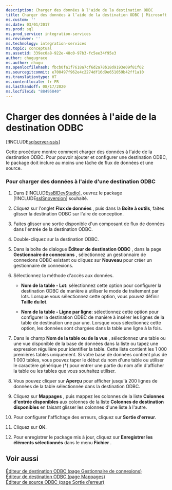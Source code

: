```yaml
---
description: Charger des données à l'aide de la destination ODBC
title: Charger des données à l’aide de la destination ODBC | Microsoft Docs
ms.custom: ''
ms.date: 03/01/2017
ms.prod: sql
ms.prod_service: integration-services
ms.reviewer: ''
ms.technology: integration-services
ms.topic: conceptual
ms.assetid: 339ec0a8-922e-48c0-97b3-fc5ee34f95e3
author: chugugrace
ms.author: chugu
ms.openlocfilehash: fbcb0fa1f7618a7cf6d2a78b18d9193e09f81f02
ms.sourcegitcommit: e700497f962e4c2274df16d9e651059b42ff1a10
ms.translationtype: HT
ms.contentlocale: fr-FR
ms.lasthandoff: 08/17/2020
ms.locfileid: "88495840"
---
```

# <a name="load-data-by-using-the-odbc-destination"></a>Charger des données à l'aide de la destination ODBC

[!INCLUDE[sqlserver-ssis](../../includes/applies-to-version/sqlserver-ssis.md)]


  Cette procédure montre comment charger des données à l'aide de la destination ODBC. Pour pouvoir ajouter et configurer une destination ODBC, le package doit inclure au moins une tâche de flux de données et une source.  
  
### <a name="to-load-data-using-an-odbc-destination"></a>Pour charger des données à l'aide d'une destination ODBC  
  
1.  Dans [!INCLUDE[ssBIDevStudio](../../includes/ssbidevstudio-md.md)], ouvrez le package [!INCLUDE[ssISnoversion](../../includes/ssisnoversion-md.md)] souhaité.  
  
2.  Cliquez sur l'onglet **Flux de données** , puis dans la **Boîte à outils**, faites glisser la destination ODBC sur l'aire de conception.  
  
3.  Faites glisser une sortie disponible d'un composant de flux de données dans l'entrée de la destination ODBC.  
  
4.  Double-cliquez sur la destination ODBC.  
  
5.  Dans la boîte de dialogue **Éditeur de destination ODBC** , dans la page **Gestionnaire de connexions** , sélectionnez un gestionnaire de connexions ODBC existant ou cliquez sur **Nouveau** pour créer un gestionnaire de connexions.  
  
6.  Sélectionnez la méthode d'accès aux données.  
  
    -   **Nom de la table - Lot**: sélectionnez cette option pour configurer la destination ODBC de manière à utiliser le mode de traitement par lots. Lorsque vous sélectionnez cette option, vous pouvez définir **Taille du lot**.  
  
    -   **Nom de la table - Ligne par ligne**: sélectionnez cette option pour configurer la destination ODBC de manière à insérer les lignes de la table de destination une par une. Lorsque vous sélectionnez cette option, les données sont chargées dans la table une ligne à la fois.  
  
7.  Dans le champ **Nom de la table ou de la vue** , sélectionnez une table ou une vue disponible de la base de données dans la liste ou tapez une expression régulière pour identifier la table. Cette liste contient les 1 000 premières tables uniquement. Si votre base de données contient plus de 1 000 tables, vous pouvez taper le début du nom d'une table ou utiliser le caractère générique (*) pour entrer une partie du nom afin d'afficher la table ou les tables que vous souhaitez utiliser.  
  
8.  Vous pouvez cliquer sur **Aperçu** pour afficher jusqu'à 200 lignes de données de la table sélectionnée dans la destination ODBC.  
  
9. Cliquez sur **Mappages** , puis mappez les colonnes de la liste **Colonnes d'entrée disponibles** aux colonnes de la liste **Colonnes de destination disponibles** en faisant glisser les colonnes d'une liste à l'autre.  
  
10. Pour configurer l'affichage des erreurs, cliquez sur **Sortie d'erreur**.  
  
11. Cliquez sur **OK**.  
  
12. Pour enregistrer le package mis à jour, cliquez sur **Enregistrer les éléments sélectionnés** dans le menu **Fichier** .  
  
## <a name="see-also"></a>Voir aussi  
 [Éditeur de destination ODBC &#40;page Gestionnaire de connexions&#41;](../../integration-services/data-flow/odbc-destination-editor-connection-manager-page.md)   
 [Éditeur de destination ODBC &#40;page Mappages&#41;](../../integration-services/data-flow/odbc-destination-editor-mappings-page.md)   
 [Éditeur de source ODBC &#40;page Sortie d’erreur&#41;](../../integration-services/data-flow/odbc-source-editor-error-output-page.md)  
  
  
